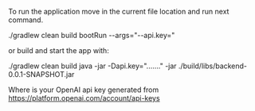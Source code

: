 To run the application move in the current file location and run next command.

./gradlew clean build bootRun --args="--api.key=<my-api-key>"

or build and start the app with:

./gradlew clean build
java -jar -Dapi.key="......." -jar ./build/libs/backend-0.0.1-SNAPSHOT.jar

Where <my-api-key> is your OpenAI api key generated from https://platform.openai.com/account/api-keys
